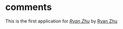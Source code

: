 # comments
This is the first application for
[*Ryan Zhu*](https://github.com/ryanzhu)
by [Ryan Zhu](http://ryan.blog.com)
